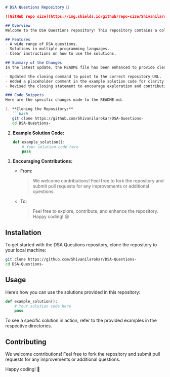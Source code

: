 ```markdown
# DSA Questions Repository 🚀

![GitHub repo size](https://img.shields.io/github/repo-size/Shivanilarokar/DSA-Questions-) ![GitHub contributors](https://img.shields.io/github/contributors/Shivanilarokar/DSA-Questions-) ![GitHub issues](https://img.shields.io/github/issues/Shivanilarokar/DSA-Questions-)

## Overview
Welcome to the DSA Questions repository! This repository contains a collection of Data Structures and Algorithms questions along with their solutions. It is designed to help developers enhance their problem-solving skills and prepare for coding interviews.

## Features
- A wide range of DSA questions.
- Solutions in multiple programming languages.
- Clear instructions on how to use the solutions.

## Summary of the Changes
In the latest update, the README file has been enhanced to provide clearer information about the repository. Notable changes include:

- Updated the cloning command to point to the correct repository URL.
- Added a placeholder comment in the example solution code for clarity.
- Revised the closing statement to encourage exploration and contributions.

### Code Snippets
Here are the specific changes made to the README.md:

1. **Cloning the Repository:**
   ```bash
   git clone https://github.com/Shivanilarokar/DSA-Questions-
   cd DSA-Questions-
   ```

2. **Example Solution Code:**
   ```python
   def example_solution():
       # Your solution code here
       pass
   ```

3. **Encouraging Contributions:**
   - From:
     > We welcome contributions! Feel free to fork the repository and submit pull requests for any improvements or additional questions.
   - To:
     > Feel free to explore, contribute, and enhance the repository. Happy coding! 😃

## Installation
To get started with the DSA Questions repository, clone the repository to your local machine:

```bash
git clone https://github.com/Shivanilarokar/DSA-Questions-
cd DSA-Questions-
```

## Usage
Here’s how you can use the solutions provided in this repository:

```python
def example_solution():
    # Your solution code here
    pass
```

To see a specific solution in action, refer to the provided examples in the respective directories.

## Contributing
We welcome contributions! Feel free to fork the repository and submit pull requests for any improvements or additional questions.

Happy coding! 🚀
```